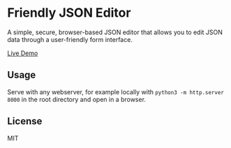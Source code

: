 # Friendly JSON Editor

A simple, secure, browser-based JSON editor that allows you to edit JSON data through a user-friendly form interface.

[Live Demo](https://playdohface.github.io/friendly-json/)

## Usage
Serve with any webserver, for example locally with `python3 -m http.server 8000` in the root directory and open in a browser.

## License

MIT
